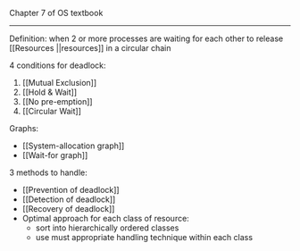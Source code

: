 Chapter 7 of OS textbook

-----

Definition: when 2 or more processes are waiting for each other to release [[Resources ||resources]] in a circular chain

4 conditions for deadlock:
1. [[Mutual Exclusion]]
2. [[Hold & Wait]]
3. [[No pre-emption]]
4. [[Circular Wait]]

Graphs:
- [[System-allocation graph]]
- [[Wait-for graph]]

3 methods to handle:
- [[Prevention of deadlock]]
- [[Detection of deadlock]]
- [[Recovery of deadlock]]
- Optimal approach for each class of resource:
	- sort into hierarchically ordered classes
	- use must appropriate handling technique within each class